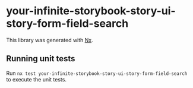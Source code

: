 # your-infinite-storybook-story-ui-story-form-field-search

This library was generated with [Nx](https://nx.dev).

## Running unit tests

Run `nx test your-infinite-storybook-story-ui-story-form-field-search` to execute the unit tests.
